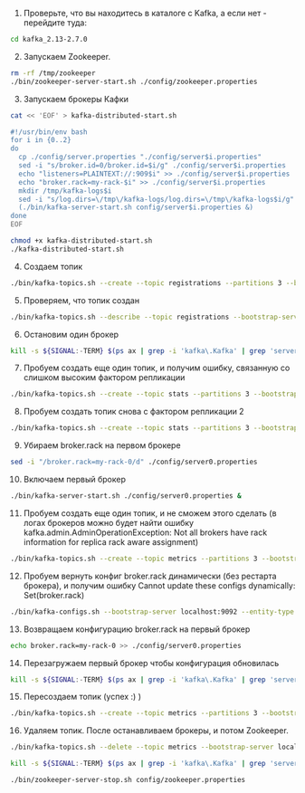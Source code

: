 1. Проверьте, что вы находитесь в каталоге с Kafka, а если нет - перейдите туда:
```bash
cd kafka_2.13-2.7.0
```
2. Запускаем Zookeeper. 
```bash
rm -rf /tmp/zookeeper
./bin/zookeeper-server-start.sh ./config/zookeeper.properties
```
3. Запускаем брокеры Кафки
```bash
cat << 'EOF' > kafka-distributed-start.sh

#!/usr/bin/env bash 
for i in {0..2}
do
  cp ./config/server.properties "./config/server$i.properties"
  sed -i "s/broker.id=0/broker.id=$i/g" ./config/server$i.properties
  echo "listeners=PLAINTEXT://:909$i" >> ./config/server$i.properties
  echo "broker.rack=my-rack-$i" >> ./config/server$i.properties
  mkdir /tmp/kafka-logs$i
  sed -i "s/log.dirs=\/tmp\/kafka-logs/log.dirs=\/tmp\/kafka-logs$i/g" ./config/server$i.properties
  (./bin/kafka-server-start.sh config/server$i.properties &)
done
EOF

chmod +x kafka-distributed-start.sh
./kafka-distributed-start.sh
```
4. Создаем топик 
```bash
./bin/kafka-topics.sh --create --topic registrations --partitions 3 --bootstrap-server localhost:9092 --replication-factor 3
```
5. Проверяем, что топик создан
```bash
./bin/kafka-topics.sh --describe --topic registrations --bootstrap-server localhost:9092
```
6. Остановим один брокер 
```bash
kill -s ${SIGNAL:-TERM} $(ps ax | grep -i 'kafka\.Kafka' | grep 'server0.properties' | grep java | grep -v grep | awk '{print $1}' | head -n1)
```
7. Пробуем создать еще один топик, и получим ошибку, связанную со слишком высоким фактором репликации
```bash
./bin/kafka-topics.sh --create --topic stats --partitions 3 --bootstrap-server localhost:9092 --replication-factor 3
```
8. Пробуем создать топик снова с фактором репликации 2
```bash
./bin/kafka-topics.sh --create --topic stats --partitions 3 --bootstrap-server localhost:9092 --replication-factor 2
```
9. Убираем broker.rack на первом брокере
```bash
sed -i "/broker.rack=my-rack-0/d" ./config/server0.properties
```
10. Включаем первый брокер
```bash
./bin/kafka-server-start.sh ./config/server0.properties &
```
11. Пробуем создать еще один топик, и не сможем этого сделать (в логах брокеров можно будет найти ошибку kafka.admin.AdminOperationException: Not all brokers have rack information for replica rack aware assignment)
```bash
./bin/kafka-topics.sh --create --topic metrics --partitions 3 --bootstrap-server localhost:9092 --replication-factor 3
```
12. Пробуем вернуть конфиг broker.rack динамически (без рестарта брокера), и получим ошибку Cannot update these configs dynamically: Set(broker.rack)
```bash
./bin/kafka-configs.sh --bootstrap-server localhost:9092 --entity-type brokers --entity-name 0 --alter --add-config broker.rack=my-rack-0
```
13. Возвращаем конфигурацию broker.rack на первый брокер
```bash
echo broker.rack=my-rack-0 >> ./config/server0.properties
```
14. Перезагружаем первый брокер чтобы конфигурация обновилась
```bash
kill -s ${SIGNAL:-TERM} $(ps ax | grep -i 'kafka\.Kafka' | grep 'server0.properties' | grep java | grep -v grep | awk '{print $1}' | head -n1) && ./bin/kafka-server-start.sh ./config/server0.properties &
```
15. Пересоздаем топик (успех :) )
```bash
./bin/kafka-topics.sh --create --topic metrics --partitions 3 --bootstrap-server localhost:9092 --replication-factor 3
```
16. Удаляем топик. После останавливаем брокеры, и потом Zookeeper.
```bash
./bin/kafka-topics.sh --delete --topic metrics --bootstrap-server localhost:9092

kill -s ${SIGNAL:-TERM} $(ps ax | grep -i 'kafka\.Kafka' | grep 'server[0-2].properties' | grep java | grep -v grep | awk '{print $1}' | head -n1)

./bin/zookeeper-server-stop.sh config/zookeeper.properties
```
